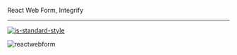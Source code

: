 React Web Form, Integrify
____________________________________________________

[![js-standard-style](https://cdn.rawgit.com/feross/standard/master/badge.svg)](http://standardjs.com)


![reactwebform](https://user-images.githubusercontent.com/2385925/35176256-9d1e871e-fd80-11e7-9175-20a3fba7f14c.jpg)

